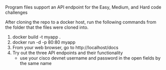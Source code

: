 Program files support an API endpoint for the Easy, Medium, and Hard code challenges

After cloning the repo to a docker host, run the following commands from the folder that the files were cloned into.

1. docker build -t myapp .
2. docker run -d -p 80:80 myapp
3. From your web browser, go to http://localhost/docs
4. Try out the three API endpoints and their functionality
    - use your cisco devnet username and password in the open fields by the same name
